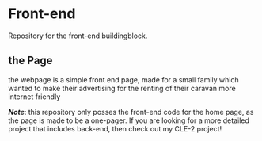 # Front-end
Repository for the front-end buildingblock.

## the Page
the webpage is a simple front end page, made for a small family which wanted to make their advertising for the renting of their caravan more internet friendly

***Note***: this repository only posses the front-end code for the home page, as the page is made to be a one-pager.
If you are looking for a more detailed project that includes back-end, then check out my CLE-2 project!
